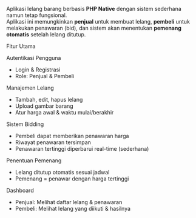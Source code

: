 Aplikasi lelang barang berbasis **PHP Native** dengan sistem sederhana namun tetap fungsional.  
Aplikasi ini memungkinkan **penjual** untuk membuat lelang, **pembeli** untuk melakukan penawaran (bid), dan sistem akan menentukan **pemenang otomatis** setelah lelang ditutup.

Fitur Utama

Autentikasi Pengguna
- Login & Registrasi
- Role: Penjual & Pembeli

Manajemen Lelang
- Tambah, edit, hapus lelang
- Upload gambar barang
- Atur harga awal & waktu mulai/berakhir

Sistem Bidding
- Pembeli dapat memberikan penawaran harga
- Riwayat penawaran tersimpan
- Penawaran tertinggi diperbarui real-time (sederhana)

Penentuan Pemenang
- Lelang ditutup otomatis sesuai jadwal
- Pemenang = penawar dengan harga tertinggi

Dashboard
- Penjual: Melihat daftar lelang & penawaran
- Pembeli: Melihat lelang yang diikuti & hasilnya

